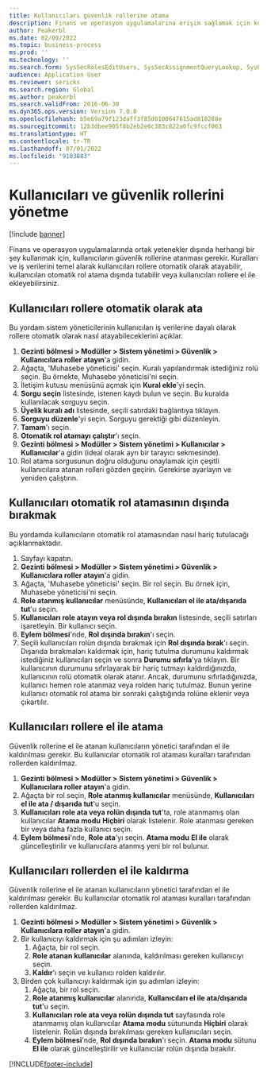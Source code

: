 ```yaml
---
title: Kullanıcıları güvenlik rollerine atama
description: Finans ve operasyon uygulamalarına erişim sağlamak için kullanıcıların güvenlik rollerine atanmış olmaları gerekir.
author: Peakerbl
ms.date: 02/09/2022
ms.topic: business-process
ms.prod: ''
ms.technology: ''
ms.search.form: SysSecRolesEditUsers, SysSecAssignmentQueryLookup, SysQueryForm, SysSecRoleExcludeUsers
audience: Application User
ms.reviewer: sericks
ms.search.region: Global
ms.author: peakerbl
ms.search.validFrom: 2016-06-30
ms.dyn365.ops.version: Version 7.0.0
ms.openlocfilehash: b5e69a79f123daff3f85d0100647615ad818288e
ms.sourcegitcommit: 12b3dbee905f8b2eb2e6c383c822a0fc9fccf063
ms.translationtype: HT
ms.contentlocale: tr-TR
ms.lasthandoff: 07/01/2022
ms.locfileid: "9103883"
---
```

# <a name="manage-users-and-security-roles"></a>Kullanıcıları ve güvenlik rollerini yönetme

[!include [banner](../../includes/banner.md)]

Finans ve operasyon uygulamalarında ortak yetenekler dışında herhangi bir şey kullanmak için, kullanıcıların güvenlik rollerine atanması gerekir. Kuralları ve iş verilerini temel alarak kullanıcıları rollere otomatik olarak atayabilir, kullanıcıları otomatik rol atama dışında tutabilir veya kullanıcıları rollere el ile ekleyebilirsiniz.

## <a name="automatically-assign-users-to-roles"></a>Kullanıcıları rollere otomatik olarak ata
Bu yordam sistem yöneticilerinin kullanıcıları iş verilerine dayalı olarak rollere otomatik olarak nasıl atayabileceklerini açıklar. 
1. **Gezinti bölmesi > Modüller > Sistem yönetimi > Güvenlik > Kullanıcılara roller atayın**'a gidin.
2. Ağaçta, 'Muhasebe yöneticisi' seçin. Kuralı yapılandırmak istediğiniz rolü seçin. Bu örnekte, Muhasebe yöneticisi'ni seçin. 
3. İletişim kutusu menüsünü açmak için **Kural ekle**'yi seçin.
4. **Sorgu seçin** listesinde, istenen kaydı bulun ve seçin. Bu kuralda kullanılacak sorguyu seçin.  
5. **Üyelik kuralı adı** listesinde, seçili satırdaki bağlantıya tıklayın.
6. **Sorguyu düzenle**'yi seçin. Sorguyu gerektiği gibi düzenleyin.  
7. **Tamam**'ı seçin.
8. **Otomatik rol atamayı çalıştır**'ı seçin.
9. **Gezinti bölmesi > Modüller > Sistem yönetimi > Kullanıcılar > Kullanıcılar**'a gidin (ideal olarak ayrı bir tarayıcı sekmesinde).
10. Rol atama sorgusunun doğru olduğunu onaylamak için çeşitli kullanıcılara atanan rolleri gözden geçirin. Gerekirse ayarlayın ve yeniden çalıştırın.

## <a name="exclude-users-from-automatic-role-assignment"></a>Kullanıcıları otomatik rol atamasının dışında bırakmak
Bu yordamda kullanıcıların otomatik rol atamasından nasıl hariç tutulacağı açıklanmaktadır.

1. Sayfayı kapatın.
2. **Gezinti bölmesi > Modüller > Sistem yönetimi > Güvenlik > Kullanıcılara roller atayın**'a gidin.
3. Ağaçta, 'Muhasebe yöneticisi' seçin. Bir rol seçin. Bu örnek için, Muhasebe yöneticisi'ni seçin.  
4. **Role atanmış kullanıcılar** menüsünde, **Kullanıcıları el ile ata/dışarıda tut**'u seçin.
5. **Kullanıcıları role atayın veya rol dışında bırakın** listesinde, seçili satırları işaretleyin. Bir kullanıcı seçin.  
6. **Eylem bölmesi**'nde, **Rol dışında bırakın**'ı seçin.
7. Seçili kullanıcıları rolün dışında bırakmak için **Rol dışında bırak**'ı seçin. Dışarıda bırakmaları kaldırmak için, hariç tutulma durumunu kaldırmak istediğiniz kullanıcıları seçin ve sonra **Durumu sıfırla**'ya tıklayın. Bir kullanıcının durumunu sıfırlayarak bir hariç tutmayı kaldırdığınızda, kullanıcının rolü otomatik olarak atanır. Ancak, durumunu sıfırladığınızda, kullanıcı hemen role atanmaz veya rolden hariç tutulmaz. Bunun yerine kullanıcı otomatik rol atama bir sonraki çalıştığında rolüne eklenir veya çıkartılır.  

## <a name="manually-assign-users-to-roles"></a>Kullanıcıları rollere el ile atama
Güvenlik rollerine el ile atanan kullanıcıların yönetici tarafından el ile kaldırılması gerekir. Bu kullanıcılar otomatik rol ataması kuralları tarafından rollerden kaldırılmaz.

1. **Gezinti bölmesi > Modüller > Sistem yönetimi > Güvenlik > Kullanıcılara roller atayın**'a gidin.
2. Ağaçta bir rol seçin, **Role atanmış kullanıcılar** menüsünde, **Kullanıcıları el ile ata / dışarıda tut**'u seçin.
4. **Kullanıcıları role ata veya rolün dışında tut**'ta, role atanmamış olan kullanıcılar **Atama modu** **Hiçbiri** olarak listelenir. Role atanması gereken bir veya daha fazla kullanıcı seçin.
5. **Eylem bölmesi**'nde, **Role ata**'yı seçin. **Atama modu** **El ile** olarak güncelleştirilir ve kullanıcılara atanmış yeni bir rol bulunur.

## <a name="manually-remove-users-from-roles"></a>Kullanıcıları rollerden el ile kaldırma
Güvenlik rollerine el ile atanan kullanıcıların yönetici tarafından el ile kaldırılması gerekir. Bu kullanıcılar otomatik rol ataması kuralları tarafından rollerden kaldırılmaz.

1. **Gezinti bölmesi > Modüller > Sistem yönetimi > Güvenlik > Kullanıcılara roller atayın**'a gidin.
2. Bir kullanıcıyı kaldırmak için şu adımları izleyin:
   1. Ağaçta, bir rol seçin. 
   2. **Role atanan kullanıcılar** alanında, kaldırılması gereken kullanıcıyı seçin.
   3. **Kaldır**'ı seçin ve kullanıcı rolden kaldırılır.
3. Birden çok kullanıcıyı kaldırmak için şu adımları izleyin:
   1. Ağaçta, bir rol seçin. 
   2. **Role atanmış kullanıcılar** alanında, **Kullanıcıları el ile ata/dışarıda tut**'u seçin.
   3. **Kullanıcıları role ata veya rolün dışında tut** sayfasında role atanmamış olan kullanıcılar **Atama modu** sütununda **Hiçbiri** olarak listelenir. Rolün dışında bırakılması gereken kullanıcıları seçin.
   4. **Eylem bölmesi**'nde, **Rol dışında bırakın**'ı seçin. **Atama modu** sütunu **El ile** olarak güncelleştirilir ve kullanıcılar rolün dışında bırakılır.

[!INCLUDE[footer-include](../../../../includes/footer-banner.md)]

